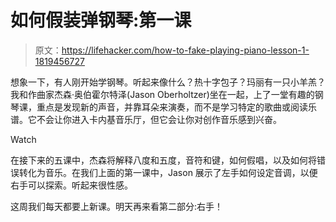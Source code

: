 # 如何假装弹钢琴:第一课

> 原文：<https://lifehacker.com/how-to-fake-playing-piano-lesson-1-1819456727>

想象一下，有人刚开始学钢琴。听起来像什么？热十字包子？玛丽有一只小羊羔？我和作曲家杰森·奥伯霍尔特泽(Jason Oberholtzer)坐在一起，上了一堂有趣的钢琴课，重点是发现新的声音，并靠耳朵来演奏，而不是学习特定的歌曲或阅读乐谱。它不会让你进入卡内基音乐厅，但它会让你对创作音乐感到兴奋。

Watch

在接下来的五课中，杰森将解释八度和五度，音符和键，如何假唱，以及如何将错误转化为音乐。在我们上面的第一课中，Jason 展示了左手如何设定音调，以便右手可以探索。听起来很性感。

这周我们每天都要上新课。明天再来看第二部分:右手！